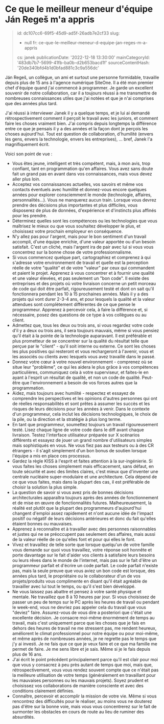 Ce que le meilleur meneur d'équipe Ján Regeš m'a appris
=======================================================

> id: dc107cc6-69f5-45d9-ad5f-26adb7e2cf33
> slug:
> 	- null
> 	fr: ce-que-le-meilleur-meneur-d-equipe-jan-reges-m-a-appris
> 
> cs: janek
> publicationDate: '2022-12-18 13:30:00'
> mainCategoryId: '483db7b7-5699-41fb-ba0b-d2b653bacd1f'
> sourceContentHash: '20de340bfd4b1d0bfad881c3c9a556dc'

Ján Regeš, un collègue, un ami et surtout une personne formidable, travaille depuis plus de 15 ans à l'agence numérique SiteOne. Il a été mon premier chef d'équipe quand j'ai commencé à programmer. Je garde un excellent souvenir de notre collaboration, car il a toujours réussi à me transmettre de nombreuses connaissances utiles que j'ai notées et que je n'ai comprises que des années plus tard.

J'ai réussi à interviewer Janek il y a quelque temps, et je lui ai demandé rétrospectivement comment il perçoit le travail avec les juniors, et comment faire les choses vraiment bien. J'ai compris depuis longtemps la différence entre ce que je pensais il y a des années et la façon dont je perçois les choses aujourd'hui. Tout est question de collaboration, d'humilité (envers les gens, envers la technologie, envers les entreprises), ... bref, Janek l'a magnifiquement écrit.

Voici son point de vue :

- Vous êtes jeune, intelligent et très compétent, mais, à mon avis, trop confiant, tant en programmation qu'en affaires. Vous avez sans doute fait un grand pas en avant dans vos connaissances, mais vous devez aller plus loin.
- Acceptez vos connaissances actuelles, vos savoirs et même vos contacts éventuels avec humilité et donnez-vous encore quelques années pour explorer consciemment le monde (technologie, affaires, personnalités...). Vous ne manquerez aucun train. Lorsque vous devrez prendre des décisions plus importantes et plus difficiles, vous disposerez de plus de données, d'expérience et d'instincts plus affinés pour les prendre.
- Déterminez quelles sont les compétences ou les technologies que vous maîtrisez le mieux ou que vous souhaitez développer le plus, et choisissez votre prochain employeur en conséquence.
- N'y allez pas pour l'argent, mais pour le bon sentiment d'un travail accompli, d'une équipe enrichie, d'une valeur apportée ou d'un besoin satisfait. C'est un cliché, mais l'argent ira de pair avec lui si vous vous concentrez sur la bonne chose de votre professionnalisme.
- Si vous commencez quelque part, cartographiez et comprenez à qui s'adresse votre environnement de travail et quelle est la perception réelle de votre "qualité" et de votre "valeur" par ceux qui commandent et paient le projet. Apprenez à vous concentrer et à fournir une qualité et une valeur élevées, et pas seulement un "bon code". Il existe des entreprises et des projets où votre livraison concerne un petit morceau de code qui doit être parfait, rigoureusement testé et dont on sait qu'il fonctionnera pendant les 10 à 15 prochaines années. Mais il y a des projets qui vont durer 2-3-4 ans, et pour lesquels la qualité et la valeur attendues sont complètement différentes de ce que pense le programmeur. Apprenez à percevoir cela, à faire la différence et, si nécessaire, posez des questions de ce type à vos collègues ou au client.
- Admettez que, tous les deux ou trois ans, si vous regardez votre code d'il y a deux ou trois ans, il sera toujours mauvais, même si vous pensiez qu'il était à la pointe de la technologie auparavant. Il est préférable et plus prometteur de se concentrer sur la qualité du résultat telle que perçue par le "client" - qu'il soit interne ou externe. Ce sont les choses les plus positives qui resteront et vous rechargeront à l'avenir, vous et les associés ou clients avec lesquels vous avez travaillé dans le passé.
- Donnez votre cœur à votre nouvel environnement - comprenez où se situe leur "problème", ce qui les aidera le plus grâce à vos compétences particulières, communiquez cela à votre superviseur, et faites-le en ayant à l'esprit un résultat de qualité, et non un code de qualité. Peut-être que l'environnement a besoin de vos forces autres que la programmation.
- Aidez, mais toujours avec humilité - respectez et essayez de comprendre les perspectives et les opinions d'autres personnes qui ont de réelles responsabilités et sont prêtes à assumer les succès et les risques de leurs décisions pour les années à venir. Dans le contexte d'un programmeur, cela inclut les décisions technologiques, le choix de la pile, ou la direction et la stratégie à plus long terme.
- En tant que programmeur, soumettez toujours un travail rigoureusement testé. Lisez chaque ligne de votre code dans le diff avant chaque livraison. Testez l'interface utilisateur préparée sur X scénarios différents et essayez de jouer un grand nombre d'utilisateurs simples mais sophistiqués en vous. Ne vous fiez pas aux testeurs ou à des CR étrangers - il s'agit simplement d'un bon bonus de soutien lorsque l'équipe a mis en place ces processus.
- Gardez la règle KISS à l'esprit et faites attention à la sur-ingénierie. Si vous faites les choses simplement mais efficacement, sans défaut, en toute sécurité et avec des limites claires, c'est mieux que d'inventer une centrale nucléaire super-modulaire et une architecture. Cela dépend de ce que vous faites, mais dans la plupart des cas, il est préférable de choisir la solution la plus simple.
- La question de savoir si vous avez pris de bonnes décisions architecturales apparaîtra toujours après des années de fonctionnement et de mise en œuvre de fonctionnalités futures. Malheureusement, la réalité est plutôt que la plupart des programmeurs d'aujourd'hui changent d'emploi assez rapidement et n'ont aucune idée de l'impact positif ou négatif de leurs décisions antérieures et donc du fait qu'elles étaient bonnes ou mauvaises.
- Apprenez à reconnaître et à travailler avec des personnes raisonnables et justes qui ne se préoccupent pas seulement des affaires, mais aussi de la valeur réelle de ce qu'elles font et pour qui elles le font.
- Vivez et travaillez de telle sorte que lorsque quelqu'un de votre famille vous demande sur quoi vous travaillez, votre réponse soit honnête et porte davantage sur le fait d'aider vos clients à satisfaire leurs besoins ou leurs rêves dans le monde de l'internet, mais pas sur le fait d'être un programmeur parfait et d'écrire un code parfait. Le code parfait n'existe pas, mais la seule preuve que vous aviez un bon code est lorsque, des années plus tard, le propriétaire ou le collaborateur d'un de vos projets/produits vous complimente en disant qu'il était agréable de travailler avec lui tout le temps, ou qu'il s'est bien développé.
- Ne vous laissez pas abattre et pensez à votre santé physique et mentale. Ne travaillez que 8 à 10 heures par jour. Si vous choisissez de passer un peu de temps sur le PC après les heures de travail ou pendant le week-end, vous ne devriez pas appeler cela du travail que vous "deviez" faire. Assurez-vous de vous dire a posteriori que c'était une excellente décision. Je consacre moi-même énormément de temps au travail, mais c'est uniquement parce que les choses que je fais en dehors des heures de travail ne me stressent pas, me rendent heureux, améliorent le climat professionnel pour notre équipe ou pour moi-même, et même après de nombreuses années, je ne regrette pas le temps que j'y ai investi. Je ne fais que ce que je veux faire et ce que ma famille me permet de faire. Je me sens libre et je sais. Même si je le fais depuis plus de 16 ans.
- J'ai écrit le point précédent principalement parce qu'il est clair pour moi que vous y consacrez à peu près autant de temps que moi, mais que, rétrospectivement, vous vous rendez souvent compte que ce n'était pas la meilleure utilisation de votre temps (généralement en travaillant pour les mauvaises personnes ou les mauvais projets). Soyez prudent et choisissez vos collaborations de manière consciente et avec des conditions clairement définies.
- Connaître, percevoir et accomplir la mission de votre vie. Même si vous rencontrez des difficultés pour le réaliser, au moins vous ne douterez pas d'être sur la bonne voie, mais vous vous concentrerez sur le fait de surmonter les obstacles en cours de route au lieu de ruminer des absurdités.
